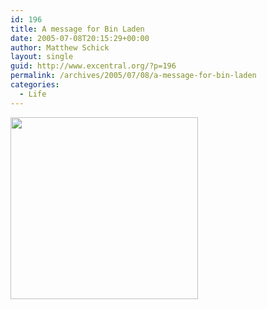 ```yaml
---
id: 196
title: A message for Bin Laden
date: 2005-07-08T20:15:29+00:00
author: Matthew Schick
layout: single
guid: http://www.excentral.org/?p=196
permalink: /archives/2005/07/08/a-message-for-bin-laden
categories:
  - Life
---
```

<a href="http://www.excentral.org/wp-content/uploads/151.jpg"><img src="http://www.excentral.org/wp-content/uploads/_151.jpg" width="300" height="291" alt="" title=""  /></a>